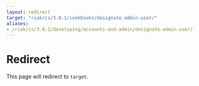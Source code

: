 ```yaml
---
layout: redirect
target: "riak/cs/3.0.1/cookbooks/designate-admin-user/"
aliases:
- /riak/cs/3.0.1/developing/accounts-and-admin/designate-admin-user/
---
```


# Redirect

This page will redirect to `target`.
